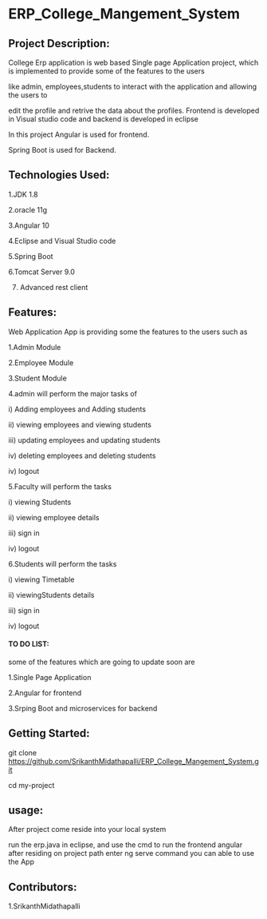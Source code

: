 # ERP_College_Mangement_System
## Project Description:
College Erp application is web based  Single page Application project, which is implemented to provide some of the  features to the users 

like admin, employees,students to interact with the application and allowing the users to 

edit the profile and retrive the data about the profiles. Frontend is developed in Visual studio code and backend is developed in eclipse

In this project Angular is used for frontend.

Spring Boot is used for Backend.

## Technologies Used:

1.JDK 1.8  

2.oracle 11g  

3.Angular 10

4.Eclipse and Visual Studio code

5.Spring Boot

6.Tomcat Server 9.0

7. Advanced rest client

## Features:
Web Application App is providing some the features to the users such as

1.Admin Module

2.Employee Module

3.Student Module

4.admin  will perform the  major tasks of 

  i) Adding employees and Adding students
  
  ii) viewing employees and viewing  students
  
  iii) updating employees  and updating students
  
  iv) deleting employees  and  deleting students
  
  iv) logout
  
5.Faculty will perform the  tasks 

  i) viewing Students
  
  ii) viewing employee details
  
  iii) sign in
  
  iv) logout
 
  
6.Students will perform the  tasks 

  i) viewing Timetable
  
  ii) viewingStudents details
  
  iii) sign in
  
  iv) logout
 
#### TO DO LIST:
some of the features which are going to update soon are

1.Single Page Application

2.Angular for frontend

3.Srping Boot and microservices for backend

##  Getting Started:
git clone https://github.com/SrikanthMidathapalli/ERP_College_Mangement_System.git

cd my-project 
## usage:

After project come reside into your local system 

run the erp.java in eclipse, and use the cmd to run the frontend angular after residing on project path enter ng serve command  you can able to use the App
## Contributors:
1.SrikanthMidathapalli

